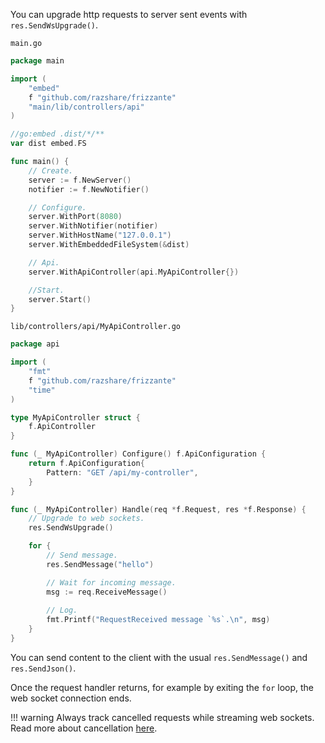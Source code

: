 You can upgrade http requests to server sent events with `res.SendWsUpgrade()`.

`main.go`
```go
package main

import (
	"embed"
	f "github.com/razshare/frizzante"
	"main/lib/controllers/api"
)

//go:embed .dist/*/**
var dist embed.FS

func main() {
	// Create.
	server := f.NewServer()
	notifier := f.NewNotifier()

	// Configure.
	server.WithPort(8080)
	server.WithNotifier(notifier)
	server.WithHostName("127.0.0.1")
	server.WithEmbeddedFileSystem(&dist)

	// Api.
	server.WithApiController(api.MyApiController{})

	//Start.
	server.Start()
}
```

`lib/controllers/api/MyApiController.go`
```go
package api

import (
	"fmt"
	f "github.com/razshare/frizzante"
	"time"
)

type MyApiController struct {
	f.ApiController
}

func (_ MyApiController) Configure() f.ApiConfiguration {
	return f.ApiConfiguration{
		Pattern: "GET /api/my-controller",
	}
}

func (_ MyApiController) Handle(req *f.Request, res *f.Response) {
	// Upgrade to web sockets.
	res.SendWsUpgrade()

	for {
		// Send message.
		res.SendMessage("hello")

		// Wait for incoming message.
		msg := req.ReceiveMessage()
		
		// Log.
		fmt.Printf("RequestReceived message `%s`.\n", msg)
	}
}
```


You can send content to the client with the usual `res.SendMessage()` and `res.SendJson()`.


Once the request handler returns, 
for example by exiting the `for` loop, 
the web socket connection ends.

!!! warning
	Always track cancelled requests while streaming web sockets.<br/>
	Read more about cancellation [here](./cancellation.md).
